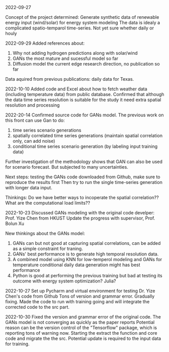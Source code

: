 2022-09-27

Concept of the project determined:
Generate synthetic data of renewable energy input (wind/solar) for energy system modeling
The data is idealy a complicated spatio-temparol time-series. Not yet sure whether daily or houly


2022-09-29
Added references about:
1. Why not adding hydrogen predictions along with solar/wind
2. GANs the most mature and sucessful model so far
3. Diffusion model the current edge research direction, no publication so far

Data aquired from previous publications: daily data for Texas.

2022-10-10
Added code and Excel about how to fetch weather data 
(including temperature data) from public database.
Confirmed that although the data time series resolution is suitable for the study
it need extra spatial resolution and processing

2022-20-14
Confirmed source code for GANs model.
The previous work on this front can use Gan to do:
1. time series scenario generations
2. spatially correlated time series generations (maintain spatial correlation only, can add noise)
3. conditional time series scenario generation (by labeling input training data)

Further investigation of the methodology shows that GAN can also be used for scenario forecast.
But subjected to many uncertainties.

Next steps:
testing the GANs code downloaded from Github, make sure to reproduce the results first
Then try to run the single time-series generation with longer data input.

Thinkings:
Do we have better ways to incoperate the spatial correlation??
What are the computational load limits??

2022-10-23
Discussed GANs modeling with the original code develper: Prof. Yize Chen from HKUST
Update the progress with supervisor, Prof. Bolun Xu

New thinkings about the GANs model:
1. GANs can but not good at capturing spatial correlations, can be added as a simple constraint for traning.
2. GANs' best performance is to generate high temporal resolution data.
3. A combined model using KNN for low-temperol modeling and GANs for temperature conditional daily data generation might has best performance
4. Python is good at performing the previous training but bad at testing its outcome with energy system optimization? Julia?

2022-10-27
Set up Pycharm and virtual environment for testing Dr. Yize Chen's code from Github
Tons of version and grammar error. Gradually fixing.
Made the code to run with training going and will integrate the corrected code to the src part.

2022-10-30
Fixed the version and grammar error of the original code.
The GANs model is not converging as quickly as the paper reports
Potential reason can be the version control of the "Tensorflow" package, which is reporting tons of warning now.
Starting the extract the function and core code and migrate the the src.
Potential update is required to the input data for training.


